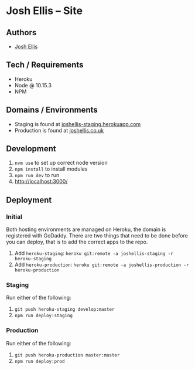 # Josh Ellis – Site

## Authors

- [Josh Ellis](https://bitbucket.org/joshua_ellis)

## Tech / Requirements

- Heroku
- Node @ 10.15.3
- NPM

## Domains / Environments

- Staging is found at [joshellis-staging.herokuapp.com](https://joshellis-staging.herokuapp.com/)
- Production is found at [joshellis.co.uk](https://joshellis.co.uk)

## Development

1. `nvm use` to set up correct node version
2. `npm install` to install modules
3. `npm run dev` to run
4. [http://localhost:3000/](http://localhost:3000/)

## Deployment

### Initial

Both hosting environments are managed on Heroku, the domain is registered with GoDaddy.
There are two things that need to be done before you can deploy, that is to add the correct apps to the repo.

1. Add `heroku-staging`: `heroku git:remote -a joshellis-staging -r heroku-staging`
2. Add `heroku-production`: `heroku git:remote -a joshellis-production -r heroku-production`

### Staging

Run either of the following:

1. `git push heroku-staging develop:master`
2. `npm run deploy:staging`

### Production

Run either of the following:

1. `git push heroku-production master:master`
2. `npm run deploy:prod`
